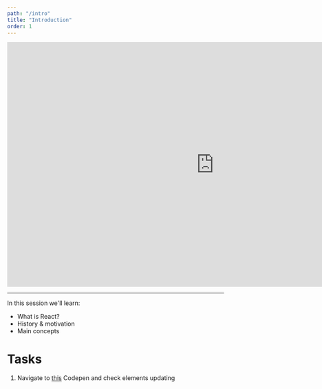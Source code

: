 ```yaml
---
path: "/intro"
title: "Introduction"
order: 1
---
```


<iframe src="https://docs.google.com/presentation/d/e/2PACX-1vSkpoQBP41LnP2nNqiFrx-cFJ3h7yijCd825nZooPUJkgEihpooVBaljZ-DOyEiJLmWuwty5iNpDO0m/embed?start=false&loop=false&delayms=3000" frameborder="0" width="960" height="569" allowfullscreen="true" mozallowfullscreen="true" webkitallowfullscreen="true"></iframe>

---

In this session we'll learn:

- What is React?
- History & motivation
- Main concepts

# Tasks

1. Navigate to [this](https://codepen.io/kinsomicrote/pen/EEqNzq) Codepen and check elements updating